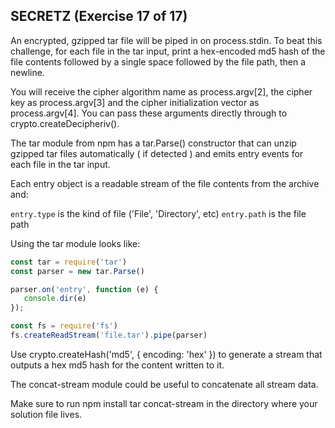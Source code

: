 ## SECRETZ (Exercise 17 of 17)

An encrypted, gzipped tar file will be piped in on process.stdin. To beat this challenge, for each file in the tar input, print a hex-encoded md5 hash of the file contents followed by a single space followed by the file path, then a newline.

You will receive the cipher algorithm name as process.argv[2], the cipher key as process.argv[3] and the cipher initialization vector as process.argv[4]. You can pass these arguments directly through to crypto.createDecipheriv().

The tar module from npm has a tar.Parse() constructor that can unzip gzipped tar files automatically ( if detected ) and  emits entry events for each file in the tar input.

Each entry object is a readable stream of the file contents from the archive and:

   `entry.type` is the kind of file ('File', 'Directory', etc)
   `entry.path` is the file path

Using the tar module looks like:

```js
const tar = require('tar')
const parser = new tar.Parse()

parser.on('entry', function (e) {
   console.dir(e)
});

const fs = require('fs')
fs.createReadStream('file.tar').pipe(parser)
```

Use crypto.createHash('md5', { encoding: 'hex' }) to generate a stream that outputs a hex md5 hash for the content written to it.

The concat-stream module could be useful to concatenate all stream data.

Make sure to run npm install tar concat-stream in the directory where your solution file lives.
